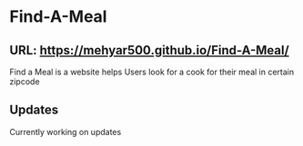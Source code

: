 # Find-A-Meal
## URL: https://mehyar500.github.io/Find-A-Meal/
Find a Meal is a website helps Users look for a cook for their meal in certain zipcode

## Updates
Currently working on updates
